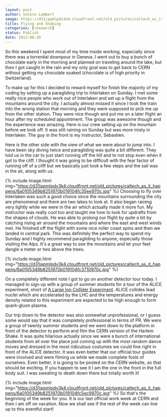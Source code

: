 ```yaml
---
layout: post
author: Valère Lambert
image: https://d31japmlpdv3k4.cloudfront.net/old_pictures/caltech_as_it_happens/6a0105349b8251970b0192acc54fd6970d.jpg
title: Flying and Shaking 
categories: [research]
status: Publish
date: 2013-08-28
---
```



So this weekend I spent most of my time inside working, especially since there was a torrential downpour in Geneva. I went out to buy a bunch of chocolate early in the morning and planned on traveling around the lake, but then I got caught in the rain and my only goal was to get back to CERN without getting my chocolate soaked (chocolate is of high priority in Switzerland).

To make up for this I decided to reward myself for finish the majority of my coding by setting up a paragliding trip to Interlaken on Sunday. I met some really nice people who work out of Interlaken and set up a flight from the mountains around the city. I actually almost missed it since I took the train into the wrong station that morning and they were supposed to pick me up from the other station. They were nice though and put me on a later flight an hour after my scheduled appointment. The group was awesome though and the experience was amazing. Here is our crew setting up on the mountain before we took off. It was still raining on Sunday but was more misty in Interlaken. The guy in the front is my instructor, Sebastien.

Here is the other side with the view of what we were about to jump into. I have been sky diving twice and paragliding was quite a bit different. They told us in the car to just start running off the hill and to not stop even when it got to the cliff. I thought it was going to be difficult with the fear factor of running off of a cliff but we basically just took a few steps and the sail was in the air, along with us.


{% include image.html img="https://d31japmlpdv3k4.cloudfront.net/old_pictures/caltech_as_it_happens/6a0105349b8251970b019104fc35ee970c.jpg" %}
Choosing to fly over Interlaken was such a good choice since the mountains surrounding the city are phenomenal and there are two lakes to look at. It also began raining very lightly while we were in the air which actually made it more fun. My instructor was really cool too and taught me how to look for updrafts from the shapes of clouds. He was able to prolong our flight by quite a bit by catching rising air around the mountains and where the east and west winds met. He finished off the flight with some nice roller coast spins and then we landed in central park. This was definitely the perfect way to spend my Sunday and I highly recommend paragliding to anyone, especially those visiting the Alps. It's a great way to see the mountains and let your feet dangle a meter or two above the trees.


{% include image.html img="https://d31japmlpdv3k4.cloudfront.net/old_pictures/caltech_as_it_happens/6a0105349b8251970b019104fc3710970c.jpg" %}

On a completely different note I got to go on another detector tour today. I managed to sign up with a group of summer students for a tour of the ALICE experiment, short of <a class="zem_slink" href="https://en.wikipedia.org/wiki/A_Large_Ion_Collider_Experiment" rel="wikipedia" target="_blank" title="A Large Ion Collider Experiment">A Large Ion Collider Experiment</a>. ALICE collides lead nuclei which are accelerated by the LHC and the temperatures and energy density related to this experiment are expected to be high enough to form quark-gluon plasma.

Our trip down to the detector was also somewhat unprofessional, or I guess some would say that it was completely professional in terms of PR. We were a group of twenty summer students and we went down to the platform in front of the detector to perform and film the CERN version of the Harlem Shake. It was quite hilarious actually since we were a bunch of international students from all over the place just coming up with the most random dance moves and dressed in the most ridiculous costumes we could fine right in front of the ALICE detector. It was even better that our official tour guides were involved and were filming us while we made complete fools of ourselves. Even better, it is going to be posted on the CERN website, so that should be exciting. If you happen to see it I am the one in the front in the full body suit. I was sweating to death down there but totally worth it!

{% include image.html img="https://d31japmlpdv3k4.cloudfront.net/old_pictures/caltech_as_it_happens/6a0105349b8251970b019104fc5ec9970c.jpg" %}
So that's the beginning of the week for you. It is our last official work week at CERN and then I am off on vacation. Now we shall see if the rest of the week can live up to this eventful start!


